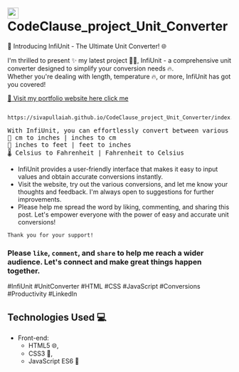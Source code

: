 # <img height="25" alt="LOGO" src="https://internship.codeclause.com/assets/img/codeclause.png"> CodeClause_project_Unit_Converter

🔢 Introducing InfiUnit - The Ultimate Unit Converter! 🌐


I'm thrilled to present ✨ my latest project 💪🦾, InfiUnit - a comprehensive unit converter designed to simplify your conversion needs 🔥. <br> Whether you're dealing with length, temperature 🔥, or more, InfiUnit has got you covered!

[🔗 Visit my portfolio website here click me ](https://sivapullaiah.github.io/CodeClause_project_Unit_Converter/index.html)

       https://sivapullaiah.github.io/CodeClause_project_Unit_Converter/index.html

<pre>
With InfiUnit, you can effortlessly convert between various units, including some of the most common conversions like:
📐 cm to inches | inches to cm
📐 inches to feet | feet to inches
🌡️ Celsius to Fahrenheit | Fahrenheit to Celsius
</pre>
- InfiUnit provides a user-friendly interface that makes it easy to input values and obtain accurate conversions instantly.
- Visit the website, try out the various conversions, and let me know your thoughts and feedback. I'm always open to suggestions for further improvements.
- Please help me spread the word by liking, commenting, and sharing this post. Let's empower everyone with the power of easy and accurate unit conversions!

`Thank you for your support!`

### Please `like`, `comment`, and `share` to help me reach a wider audience. Let's connect and make great things happen together.

#InfiUnit #UnitConverter #HTML #CSS #JavaScript #Conversions #Productivity #LinkedIn

## Technologies Used 💻

- Front-end: 
    - HTML5 🌐,
    - CSS3 🎨,
    - JavaScript ES6 🚀




